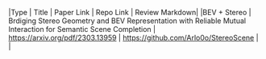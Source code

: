 
|Type | Title | Paper Link | Repo Link | Review Markdown|
|BEV + Stereo | Brdiging Stereo Geometry and BEV Representation with Reliable Mutual Interaction for Semantic Scene Completion | https://arxiv.org/pdf/2303.13959 | https://github.com/Arlo0o/StereoScene | |


